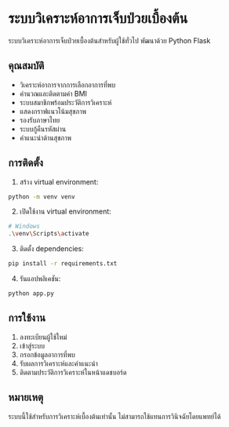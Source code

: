 # ระบบวิเคราะห์อาการเจ็บป่วยเบื้องต้น

ระบบวิเคราะห์อาการเจ็บป่วยเบื้องต้นสำหรับผู้ใช้ทั่วไป พัฒนาด้วย Python Flask

## คุณสมบัติ

- วิเคราะห์อาการจากการเลือกอาการที่พบ
- คำนวณและติดตามค่า BMI
- ระบบสมาชิกพร้อมประวัติการวิเคราะห์
- แสดงกราฟแนวโน้มสุขภาพ
- รองรับภาษาไทย
- ระบบกู้คืนรหัสผ่าน
- คำแนะนำด้านสุขภาพ

## การติดตั้ง

1. สร้าง virtual environment:
```bash
python -m venv venv
```

2. เปิดใช้งาน virtual environment:
```bash
# Windows
.\venv\Scripts\activate
```

3. ติดตั้ง dependencies:
```bash
pip install -r requirements.txt
```

4. รันแอปพลิเคชัน:
```bash
python app.py
```

## การใช้งาน

1. ลงทะเบียนผู้ใช้ใหม่
2. เข้าสู่ระบบ
3. กรอกข้อมูลอาการที่พบ
4. รับผลการวิเคราะห์และคำแนะนำ
5. ติดตามประวัติการวิเคราะห์ในหน้าแดชบอร์ด

## หมายเหตุ

ระบบนี้ใช้สำหรับการวิเคราะห์เบื้องต้นเท่านั้น ไม่สามารถใช้แทนการวินิจฉัยโดยแพทย์ได้
